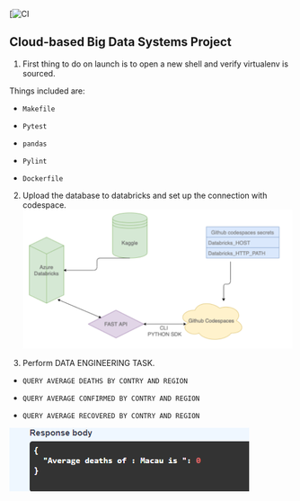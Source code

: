 [![CI](https://github.com/nogibjj/project3/actions/workflows/CICD.yml/badge.svg)
## Cloud-based Big Data Systems Project

1. First thing to do on launch is to open a new shell and verify virtualenv is sourced.

Things included are:

* `Makefile`

* `Pytest`

* `pandas`

* `Pylint`

* `Dockerfile`


2. Upload the database to databricks and set up the connection with codespace.
![Figure](https://github.com/nogibjj/project3/blob/main/Screenshot%202023-03-21%20120924.png)

3. Perform DATA ENGINEERING TASK.

* `QUERY AVERAGE DEATHS BY CONTRY AND REGION`

* `QUERY AVERAGE CONFIRMED BY CONTRY AND REGION`

* `QUERY AVERAGE RECOVERED BY CONTRY AND REGION`

![Figure](https://github.com/nogibjj/project3/blob/main/Screenshot%202023-03-21%20124626.png)

